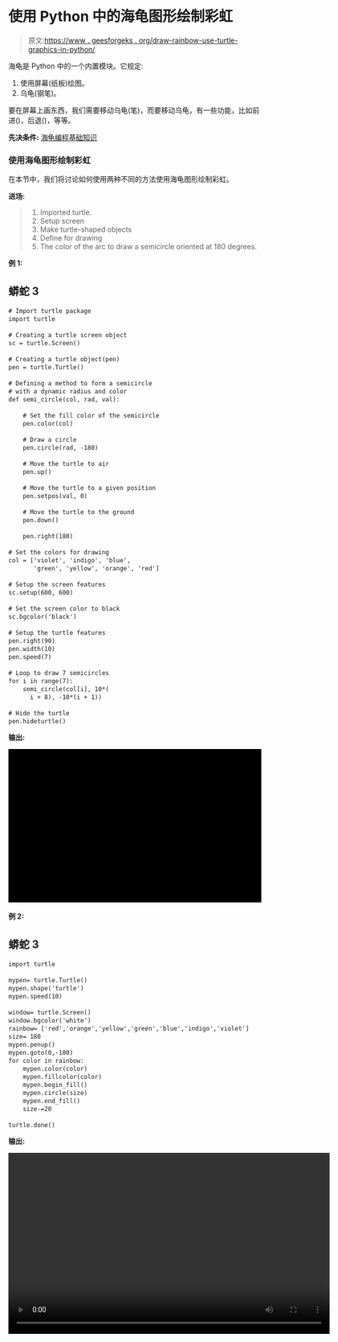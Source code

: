 # 使用 Python 中的海龟图形绘制彩虹

> 原文:[https://www . geesforgeks . org/draw-rainbow-use-turtle-graphics-in-python/](https://www.geeksforgeeks.org/draw-rainbow-using-turtle-graphics-in-python/)

海龟是 Python 中的一个内置模块。它规定:

1.  使用屏幕(纸板)绘图。
2.  乌龟(钢笔)。

要在屏幕上画东西，我们需要移动乌龟(笔)，而要移动乌龟，有一些功能，比如前进()，后退()，等等。

**先决条件:** [海龟编程基础知识](https://www.geeksforgeeks.org/turtle-programming-python/)

### 使用海龟图形绘制彩虹

在本节中，我们将讨论如何使用两种不同的方法使用海龟图形绘制彩虹。

**进场:**

> 1.  Imported turtle.
> 2.  Setup screen
> 3.  Make turtle-shaped objects
> 4.  Define for drawing
> 5.  The color of the arc to draw a semicircle oriented at 180 degrees.

**例 1:**

## 蟒蛇 3

```
# Import turtle package
import turtle

# Creating a turtle screen object
sc = turtle.Screen()

# Creating a turtle object(pen)
pen = turtle.Turtle()

# Defining a method to form a semicircle
# with a dynamic radius and color
def semi_circle(col, rad, val):

    # Set the fill color of the semicircle
    pen.color(col)

    # Draw a circle
    pen.circle(rad, -180)

    # Move the turtle to air
    pen.up()

    # Move the turtle to a given position
    pen.setpos(val, 0)

    # Move the turtle to the ground
    pen.down()

    pen.right(180)

# Set the colors for drawing
col = ['violet', 'indigo', 'blue',
       'green', 'yellow', 'orange', 'red']

# Setup the screen features
sc.setup(600, 600)

# Set the screen color to black
sc.bgcolor('black')

# Setup the turtle features
pen.right(90)
pen.width(10)
pen.speed(7)

# Loop to draw 7 semicircles
for i in range(7):
    semi_circle(col[i], 10*(
      i + 8), -10*(i + 1))

# Hide the turtle
pen.hideturtle()
```

**输出:**

![Rainbow using Turtle Graphics](img/612e7914ba4cdf9c8659018c484fb4cd.png)

**例 2:**

## 蟒蛇 3

```
import turtle

mypen= turtle.Turtle()
mypen.shape('turtle')
mypen.speed(10)

window= turtle.Screen()
window.bgcolor('white')
rainbow= ['red','orange','yellow','green','blue','indigo','violet']
size= 180
mypen.penup()
mypen.goto(0,-180)
for color in rainbow:
    mypen.color(color)
    mypen.fillcolor(color)
    mypen.begin_fill()
    mypen.circle(size)
    mypen.end_fill()
    size-=20

turtle.done()
```

**输出:**

<video class="wp-video-shortcode" id="video-436667-1" width="640" height="360" preload="metadata" controls=""><source type="video/mp4" src="https://media.geeksforgeeks.org/wp-content/uploads/20201013162339/Mooreee.mp4?_=1">[https://media.geeksforgeeks.org/wp-content/uploads/20201013162339/Mooreee.mp4](https://media.geeksforgeeks.org/wp-content/uploads/20201013162339/Mooreee.mp4)</video>